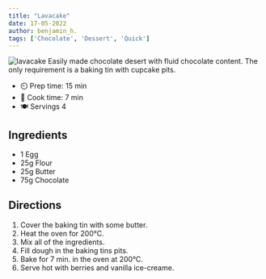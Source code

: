 ```yaml
---
title: "Lavacake"
date: 17-05-2022
author: benjamin_h.
tags: ['Chocolate', 'Dessert', 'Quick']
---
```


![lavacake](/pix/lavacake.webp)
Easily made chocolate desert with fluid chocolate content. The only requirement is a baking tin with cupcake pits.

- ⏲️ Prep time: 15 min
- 🍳 Cook time: 7 min
- 🍽️ Servings 4

## Ingredients

- 1 Egg
- 25g Flour
- 25g Butter
- 75g Chocolate

## Directions
1. Cover the baking tin with some butter.
2. Heat the oven for 200°C.
3. Mix all of the ingredients.
4. Fill dough in the baking tins pits.
5. Bake for 7 min. in the oven at 200°C. 
6. Serve hot with berries and vanilla ice-creame.
